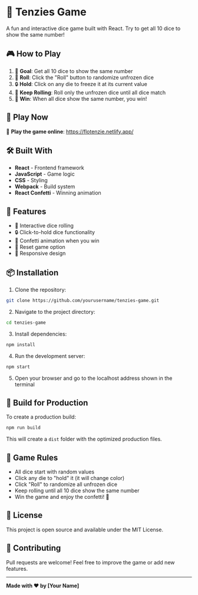 # 🎲 Tenzies Game

A fun and interactive dice game built with React. Try to get all 10 dice to show the same number!

## 🎮 How to Play

1. 🎯 **Goal**: Get all 10 dice to show the same number
2. 🎲 **Roll**: Click the "Roll" button to randomize unfrozen dice
3. 🔒 **Hold**: Click on any die to freeze it at its current value
4. 🔄 **Keep Rolling**: Roll only the unfrozen dice until all dice match
5. 🎉 **Win**: When all dice show the same number, you win!

## 🚀 Play Now

🌟 **Play the game online**: https://flotenzie.netlify.app/

## 🛠️ Built With

- **React** - Frontend framework
- **JavaScript** - Game logic
- **CSS** - Styling
- **Webpack** - Build system
- **React Confetti** - Winning animation

## 🎯 Features

- 🎲 Interactive dice rolling
- 🔒 Click-to-hold dice functionality
- 🎊 Confetti animation when you win
- 🔄 Reset game option
- 📱 Responsive design

## 📦 Installation

1. Clone the repository:
```bash
git clone https://github.com/yourusername/tenzies-game.git
```

2. Navigate to the project directory:
```bash
cd tenzies-game
```

3. Install dependencies:
```bash
npm install
```

4. Run the development server:
```bash
npm start
```

5. Open your browser and go to the localhost address shown in the terminal

## 🔧 Build for Production

To create a production build:

```bash
npm run build
```

This will create a `dist` folder with the optimized production files.

## 🎨 Game Rules

- All dice start with random values
- Click any die to "hold" it (it will change color)
- Click "Roll" to randomize all unfrozen dice
- Keep rolling until all 10 dice show the same number
- Win the game and enjoy the confetti! 🎉

## 📝 License

This project is open source and available under the MIT License.

## 🤝 Contributing

Pull requests are welcome! Feel free to improve the game or add new features.

---

**Made with ❤️ by [Your Name]**

